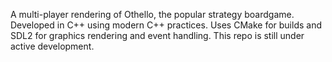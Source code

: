 A multi-player rendering of Othello, the popular strategy boardgame. Developed in C++ using modern C++ practices. Uses CMake for builds and SDL2 for graphics rendering and event handling. This repo is still under active development.